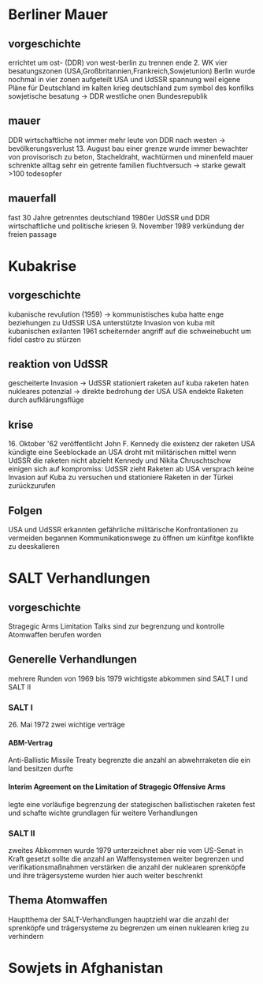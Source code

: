# Berliner Mauer 

## vorgeschichte
errichtet um ost- (DDR) von west-berlin zu trennen
ende 2. WK vier besatungszonen (USA,Großbritannien,Frankreich,Sowjetunion)
Berlin wurde nochmal in vier zonen aufgeteilt
USA und UdSSR spannung weil eigene Pläne für Deutschland
im kalten krieg deutschland zum symbol des konfilks
sowjetische besatung -> DDR
westliche onen Bundesrepublik

## mauer
DDR wirtschaftliche not
immer mehr leute von DDR nach westen -> bevölkerungsverlust
13\. August bau einer grenze
wurde immer bewachter von provisorisch zu beton, Stacheldraht, wachtürmen und minenfeld
mauer schrenkte alltag sehr ein
getrente familien
fluchtversuch -> starke gewalt
\>100 todesopfer

## mauerfall
fast 30 Jahre getrenntes deutschland
1980er UdSSR und DDR wirtschaftliche und politische kriesen
9\. November 1989 verkündung der freien passage

# Kubakrise 

## vorgeschichte
kubanische revulution (1959) -> kommunistisches kuba
hatte enge beziehungen zu UdSSR
USA unterstützte Invasion von kuba mit kubanischen exilanten
1961 scheiternder angriff auf die schweinebucht um fidel castro zu stürzen

## reaktion von UdSSR
gescheiterte Invasion -> UdSSR stationiert raketen auf kuba
raketen haten nukleares potenzial -> direkte bedrohung der USA
USA endekte Raketen durch aufklärungsflüge

## krise
16\. Oktober '62 veröffentlicht John F. Kennedy die existenz der raketen
USA kündigte eine Seeblockade an
USA droht mit militärischen mittel wenn UdSSR die raketen nicht abzieht
Kennedy und Nikita Chruschtschow einigen sich auf kompromiss:
	UdSSR zieht Raketen ab
	USA versprach keine Invasion auf Kuba zu versuchen und stationiere Raketen in der Türkei zurückzurufen

## Folgen
USA und UdSSR erkannten gefährliche militärische Konfrontationen zu vermeiden
begannen Kommunikationswege zu öffnen um künfitge konflikte zu deeskalieren

# SALT Verhandlungen
## vorgeschichte
Stragegic Arms Limitation Talks sind zur begrenzung und kontrolle Atomwaffen berufen worden

## Generelle Verhandlungen
mehrere Runden von 1969 bis 1979
wichtigste abkommen sind SALT I und SALT II

### SALT I
26\. Mai 1972
zwei wichtige verträge

#### ABM-Vertrag
Anti-Ballistic Missile Treaty
begrenzte die anzahl an abwehrraketen die ein land besitzen durfte

#### Interim Agreement on the Limitation of Stragegic Offensive Arms
legte eine vorläufige begrenzung der stategischen ballistischen raketen fest und schafte wichte grundlagen für weitere Verhandlungen

### SALT II
zweites Abkommen wurde 1979 unterzeichnet aber nie vom US-Senat in Kraft gesetzt
sollte die anzahl an Waffensystemen weiter begrenzen und verifikationsmaßnahmen verstärken
die anzahl der nuklearen sprenköpfe und ihre trägersysteme wurden hier auch weiter beschrenkt

## Thema Atomwaffen
Hauptthema der SALT-Verhandlungen
hauptziehl war die anzahl der sprenköpfe und trägersysteme zu begrenzen um einen nuklearen krieg zu verhindern

# Sowjets in Afghanistan
